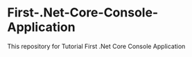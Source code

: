 # First-.Net-Core-Console-Application
This repository for Tutorial First .Net Core Console Application
